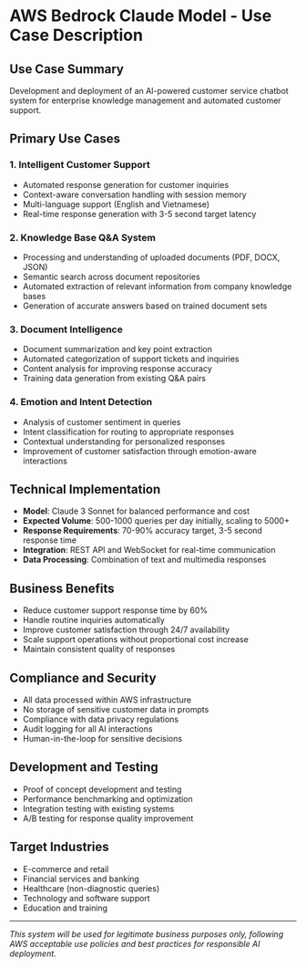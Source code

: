 # AWS Bedrock Claude Model - Use Case Description

## Use Case Summary
Development and deployment of an AI-powered customer service chatbot system for enterprise knowledge management and automated customer support.

## Primary Use Cases

### 1. Intelligent Customer Support
- Automated response generation for customer inquiries
- Context-aware conversation handling with session memory
- Multi-language support (English and Vietnamese)
- Real-time response generation with 3-5 second target latency

### 2. Knowledge Base Q&A System
- Processing and understanding of uploaded documents (PDF, DOCX, JSON)
- Semantic search across document repositories
- Automated extraction of relevant information from company knowledge bases
- Generation of accurate answers based on trained document sets

### 3. Document Intelligence
- Document summarization and key point extraction
- Automated categorization of support tickets and inquiries
- Content analysis for improving response accuracy
- Training data generation from existing Q&A pairs

### 4. Emotion and Intent Detection
- Analysis of customer sentiment in queries
- Intent classification for routing to appropriate responses
- Contextual understanding for personalized responses
- Improvement of customer satisfaction through emotion-aware interactions

## Technical Implementation
- **Model**: Claude 3 Sonnet for balanced performance and cost
- **Expected Volume**: 500-1000 queries per day initially, scaling to 5000+ 
- **Response Requirements**: 70-90% accuracy target, 3-5 second response time
- **Integration**: REST API and WebSocket for real-time communication
- **Data Processing**: Combination of text and multimedia responses

## Business Benefits
- Reduce customer support response time by 60%
- Handle routine inquiries automatically
- Improve customer satisfaction through 24/7 availability
- Scale support operations without proportional cost increase
- Maintain consistent quality of responses

## Compliance and Security
- All data processed within AWS infrastructure
- No storage of sensitive customer data in prompts
- Compliance with data privacy regulations
- Audit logging for all AI interactions
- Human-in-the-loop for sensitive decisions

## Development and Testing
- Proof of concept development and testing
- Performance benchmarking and optimization
- Integration testing with existing systems
- A/B testing for response quality improvement

## Target Industries
- E-commerce and retail
- Financial services and banking
- Healthcare (non-diagnostic queries)
- Technology and software support
- Education and training

---

*This system will be used for legitimate business purposes only, following AWS acceptable use policies and best practices for responsible AI deployment.*